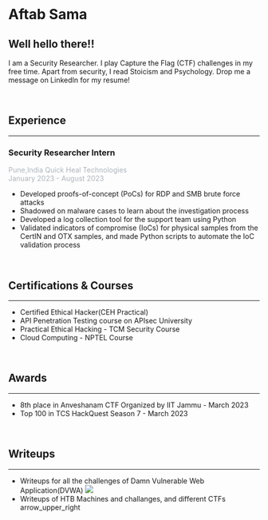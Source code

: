 
<br />

# Aftab Sama

## Well hello there!!

I am a Security Researcher. I play Capture the Flag (CTF) challenges in my free time. Apart from security, I read Stoicism and Psychology. Drop me a message on LinkedIn for my resume!

<br />

## Experience

--------

### Security Researcher Intern

<pa class="float-right" style="color: #adb5bd;">Pune,India </pa>
<pa style="color: #adb5bd;"> Quick Heal Technologies </pa>
<br>
<pa style="color: #adb5bd;"> January 2023 - August 2023 </pa>

-  Developed proofs-of-concept (PoCs) for RDP and SMB brute force attacks
-  Shadowed on malware cases to learn about the investigation process
-  Developed a log collection tool for the support team using Python
-  Validated indicators of compromise (IoCs) for physical samples from the CertIN and OTX samples, 
and made Python scripts to automate the IoC validation process

<br />

## Certifications & Courses

------

-  Certified Ethical Hacker(CEH Practical)
-  API Penetration Testing course on APIsec University
-  Practical Ethical Hacking - TCM Security Course 
-  Cloud Computing - NPTEL Course

<br />

## Awards

-------------

-  8th place in Anveshanam CTF Organized by IIT Jammu - March 2023
-  Top 100 in TCS HackQuest Season 7 - March 2023

<br />

## Writeups

-----------

-  Writeups for all the challenges of Damn Vulnerable Web Application(DVWA)<a target="_blank" herf="https://github.com/Aftab700/DVWA-Writeup"> <img src="https://github.githubassets.com/images/icons/emoji/unicode/2197.png"> </a> 
-  Writeups of HTB Machines and challanges, and different CTFs<a target="_blank" herf="https://github.com/Aftab700/Writeups"> arrow_upper_right </a> 


